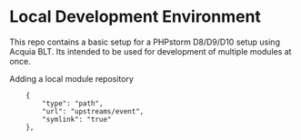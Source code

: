# Local Development Environment

This repo contains a basic setup for a PHPstorm D8/D9/D10 setup using Acquia BLT. Its intended to be used for development of multiple modules at once.

Adding a local module repository
```
    {
        "type": "path",
        "url": "upstreams/event",
        "symlink": "true"
    },
```
